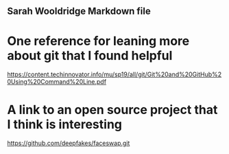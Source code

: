 ## Sarah Wooldridge Markdown file
# One reference for leaning more about git that I found helpful

https://content.techinnovator.info/mu/sp19/all/git/Git%20and%20GitHub%20Using%20Command%20Line.pdf


# A link to an open source project that I think is interesting

https://github.com/deepfakes/faceswap.git
